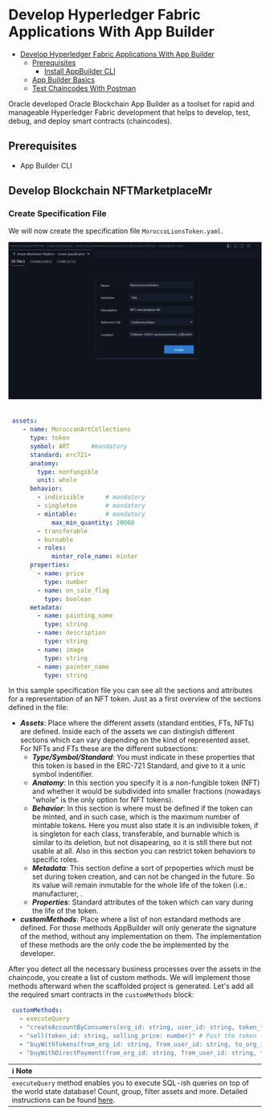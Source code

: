 # Develop Hyperledger Fabric Applications With App Builder

- [Develop Hyperledger Fabric Applications With App Builder](#develop-hyperledger-fabric-applications-with-app-builder)
    - [Prerequisites](#prerequisites)
        - [Install AppBuilder CLI](#install-appbuilder-cli)
    - [App Builder Basics](#app-builder-basics)
    - [Test Chaincodes With Postman](#test-chaincodes-with-postman)

Oracle developed Oracle Blockchain App Builder as a toolset for rapid and manageable Hyperledger Fabric development that helps to develop, test, debug, and deploy smart contracts (chaincodes).

## Prerequisites
  - App Builder CLI

## Develop Blockchain NFTMarketplaceMr

### Create Specification File
We will now create the specification file ```MoroccoLionsToken.yaml```.

![](../assets/p14.png)

```yaml

 assets:
    - name: MoroccanArtCollections
      type: token
      symbol: ART      #mandatory
      standard: erc721+   
      anatomy:
        type: nonfungible
        unit: whole
      behavior:
        - indivisible      # mandatory
        - singleton        # mandatory
        - mintable:        # mandatory
            max_min_quantity: 20000
        - transferable
        - burnable
        - roles:
            minter_role_name: minter
      properties:
        - name: price
          type: number
        - name: on_sale_flag
          type: boolean
      metadata:
        - name: painting_name
          type: string
        - name: description
          type: string
        - name: image
          type: string
        - name: painter_name
          type: string
 ```
In this sample specification file you can see all the sections and attributes for a representation of an NFT token. Just as a first overview of the sections defined in the file:
- ***Assets***: Place where the different assets (standard entities, FTs, NFTs) are defined. Inside each of the assets we can distingish different sections which can vary depending on the kind of represented asset. For NFTs and FTs these are the different subsections:
    - ***Type/Symbol/Standard***: You must indicate in these properties that this token is based in the ERC-721 Standard, and give to it a unic symbol indentifier.
    - ***Anatomy***: In this section you specify it is a non-fungible token (NFT) and whether it would be subdivided into smaller fractions (nowadays "whole" is the only option for NFT tokens).
    - ***Behavior***: In this section is where must be defined if the token can be minted, and in such case, which is the maximum number of mintable tokens. Here you must also state it is an indivisible token, if is singleton for each class, transferable, and burnable which is similar to its deletion, but not disapearing, so it is still there but not usable at all. Also in this section you can restrict token behaviors to specific roles.
    - ***Metadata***: This section define a sort of prpoperties which must be set during token creation, and can not be changed in the future. So its value will remain inmutable for the whole life of the token (i.e.: manufacturer, .
    - ***Properties***: Standard attributes of the token which can vary during the life of the token.
- ***customMethods***: Place where a list of non estandard methods are defined. For those methods AppBuilder will only generate the signature of the method, without any implementation on them. The implementation of these methods are the only code the be implemented by the developer.

After you detect all the necessary business processes over the assets in the chaincode, you create a list of custom methods. We will implement those methods afterward when the scaffolded project is generated. Let's add all the required smart contracts in the ```customMethods``` block:
```yaml
 customMethods:
   - executeQuery
   - "createAccountByConsumers(org_id: string, user_id: string, token_type: string)" # Create accounts for consumers while signing up
   - "sell(token_id: string, selling_price: number)" # Post the token for selling in the marketplace
   - "buyWithTokens(from_org_id: string, from_user_id: string, to_org_id: string, to_user_id: string, nonfungible_token_id: string, fungible_token_id: string, amount_paid: number)"  # Buy the NFT after paying the using FT Tokens 
   - "buyWithDirectPayment(from_org_id: string, from_user_id: string, to_org_id: string, to_user_id: string, nonfungible_token_id: string, amount_paid: number)"  # Buy the NFT after paying the amount using payment gateway
```

| :information_source: Note          |
|:-----------------------------------|
| ```executeQuery``` method enables you to execute SQL-ish queries on top of the world state database! Count, group, filter assets and more. Detailed instructions can be found [here](https://docs.oracle.com/en/database/other-databases/blockchain-enterprise/21.1/user/supported-rich-query-syntax.html#GUID-7A7766A3-EA2C-4A3D-BE62-7B4EC747EE5B).|

